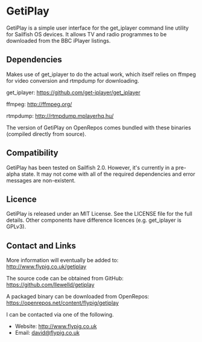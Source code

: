 # GetiPlay

GetiPlay is a simple user interface for the get_iplayer command line utility for Sailfish OS devices. It allows TV and radio programmes to be downloaded from the BBC iPlayer listings.

## Dependencies

Makes use of get_iplayer to do the actual work, which itself relies on ffmpeg for video conversion and rtmpdump for downloading.

get_iplayer: https://github.com/get-iplayer/get_iplayer

ffmpeg: http://ffmpeg.org/

rtmpdump: http://rtmpdump.mplayerhq.hu/

The version of GetiPlay on OpenRepos comes bundled with these binaries (compiled directly from source).

## Compatibility

GetiPlay has been tested on Sailfish 2.0. However, it's currently in a pre-alpha state. It may not come with all of the required dependencies and error messages are non-existent.

## Licence

GetiPlay is released under an MIT License. See the LICENSE file for the full details. Other components have difference licences (e.g. get_iplayer is GPLv3).

## Contact and Links

More information will eventually be added to: http://www.flypig.co.uk/getiplay

The source code can be obtained from GitHub: https://github.com/llewelld/getiplay

A packaged binary can be downloaded from OpenRepos: https://openrepos.net/content/flypig/getiplay

I can be contacted via one of the following.

 * Website: http://www.flypig.co.uk
 * Email: david@flypig.co.uk
